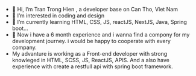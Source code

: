 - 👋 Hi, I’m Tran Trong Hien , a developer base on Can Tho, Viet Nam
- 👀 I’m interested in coding and design
- 🌱 I’m currently learning HTML, CSS, JS, reactJS, NextJS, Java, Spring boot...
- 💞️ Now i have a 6 month experience and i wanna find a compony for my development journey. i would be happy to cooperate with every company.
- My advanture is working as a Front-end developer with strong knowleged in HTML, SCSS, JS, ReactJS, APIS. And a also have experience with create a restfull api with spring boot framework.
<!---
hientt1803/hientt1803 is a ✨ special ✨ repository because its `README.md` (this file) appears on your GitHub profile.
You can click the Preview link to take a look at your changes.
--->

